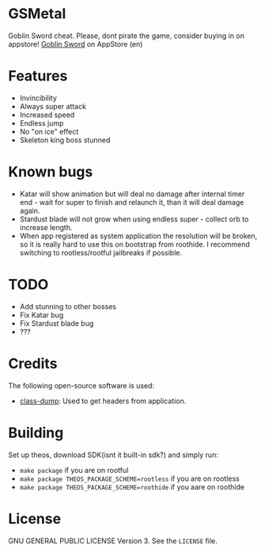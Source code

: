# GSMetal
Goblin Sword cheat.
Please, dont pirate the game, consider buying in on appstore!
[Goblin Sword](https://apps.apple.com/en/app/goblin-sword/id905488045) on AppStore (en)
# Features
- Invincibility
- Always super attack
- Increased speed
- Endless jump
- No "on ice" effect
- Skeleton king boss stunned
# Known bugs
- Katar will show animation but will deal no damage after internal timer end - wait for super to finish and relaunch it, than it will deal damage again.
- Stardust blade will not grow when using endless super - collect orb to increase length.
- When app registered as system application the resolution will be broken, so it is really hard to use this on bootstrap from roothide. I recommend switching to rootless/rootful jailbreaks if possible.
# TODO
- Add stunning to other bosses
- Fix Katar bug
- Fix Stardust blade bug
- ???
# Credits
The following open-source software is used:
- [class-dump](https://github.com/nygard/class-dump): Used to get headers from application. 
# Building
Set up theos, download SDK(isnt it built-in sdk?) and simply run:
+ `make package` if you are on rootful
+ `make package THEOS_PACKAGE_SCHEME=rootless` if you are on rootless
+ `make package THEOS_PACKAGE_SCHEME=roothide` if you aare on roothide
# License
GNU GENERAL PUBLIC LICENSE Version 3. See the `LICENSE` file.
